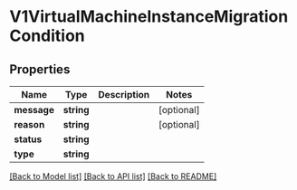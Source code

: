 # V1VirtualMachineInstanceMigrationCondition

## Properties
Name | Type | Description | Notes
------------ | ------------- | ------------- | -------------
**message** | **string** |  | [optional] 
**reason** | **string** |  | [optional] 
**status** | **string** |  | 
**type** | **string** |  | 

[[Back to Model list]](../README.md#documentation-for-models) [[Back to API list]](../README.md#documentation-for-api-endpoints) [[Back to README]](../README.md)


